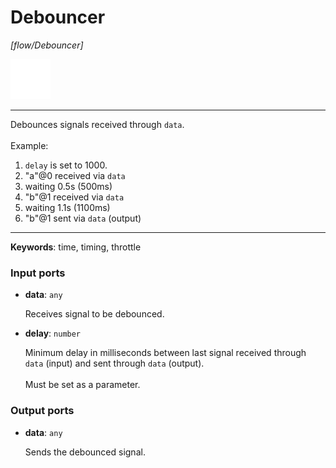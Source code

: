 # Debouncer

_[flow/Debouncer]_

![icon](</assets/icons/5e431e82-f53c-441f-8721-f5b6e0257a4d.png>)

---

Debounces signals received through `data`.<br>
<br>
Example:<br>
1. `delay` is set to 1000.<br>
2. "a"@0 received via `data`<br>
3. waiting 0.5s (500ms)<br>
4. "b"@1 received via `data`<br>
5. waiting 1.1s (1100ms)<br>
6. "b"@1 sent via `data` (output)<br>

---

__Keywords__: time, timing, throttle

### Input ports

* __data__: ` any `

    Receives signal to be debounced.<br>


* __delay__: ` number `

    Minimum delay in milliseconds between last signal received through `data` (input) and sent through `data` (output).<br>
    <br>
    Must be set as a parameter.<br>

### Output ports

* __data__: ` any `

    Sends the debounced signal.<br>

